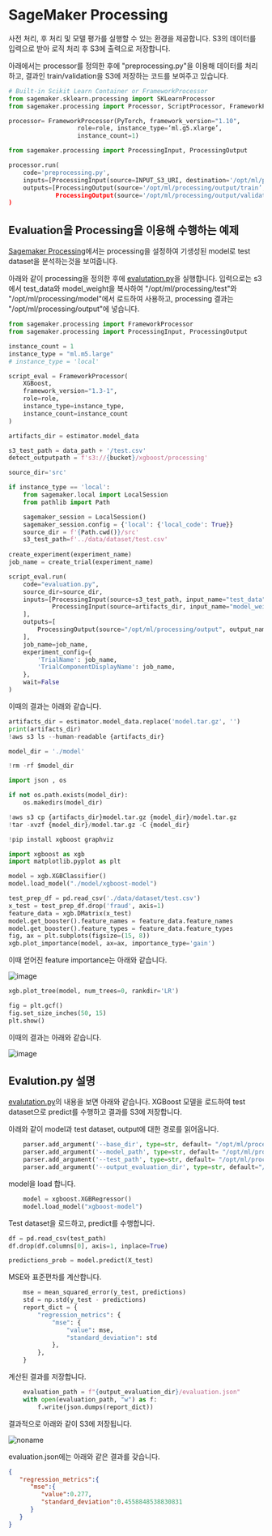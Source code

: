 # SageMaker Processing

사전 처리, 후 처리 및 모델 평가를 실행할 수 있는 환경을 제공합니다. S3의 데이터를 입력으로 받아 로직 처리 후 S3에 출력으로 저장합니다.

아래에서는 processor를 정의한 후에 "preprocessing.py"을 이용해 데이터를 처리하고, 결과인 train/validation을 S3에 저장하는 코드를 보여주고 있습니다. 

```python
# Built-in Scikit Learn Container or FrameworkProcessor
from sagemaker.sklearn.processing import SKLearnProcessor
from sagemaker.processing import Processor, ScriptProcessor, FrameworkProcessor

processor= FrameworkProcessor(PyTorch, framework_version="1.10", 
				   role=role, instance_type=‘ml.g5.xlarge’, 
				   instance_count=1)

from sagemaker.processing import ProcessingInput, ProcessingOutput

processor.run(
    code='preprocessing.py',
    inputs=[ProcessingInput(source=INPUT_S3_URI, destination='/opt/ml/processing/input')],
    outputs=[ProcessingOutput(source='/opt/ml/processing/output/train’, destination=OUTPUT_S3_URI_1),
             ProcessingOutput(source='/opt/ml/processing/output/validation’, destination=OUTPUT_S3_URI_2)]
)
```

## Evaluation을 Processing을 이용해 수행하는 예제 

[Sagemaker Processing](https://github.com/kyopark2014/aws-sagemaker/blob/main/training-basic/training-processing.ipynb)에서는 processing을 설정하여 기생성된 model로 test dataset을 분석하는것을 보여줍니다. 

아래와 같이 processing을 정의한 후에 [evalutation.py](https://github.com/kyopark2014/aws-sagemaker/blob/main/training-basic/src/evaluation.py)을 실행합니다. 입력으로는 s3에서 test_data와 model_weight을 복사하여 "/opt/ml/processing/test"와 "/opt/ml/processing/model"에서 로드하여 사용하고, processing 결과는 "/opt/ml/processing/output"에 넣습니다. 
	    
```python
from sagemaker.processing import FrameworkProcessor
from sagemaker.processing import ProcessingInput, ProcessingOutput

instance_count = 1
instance_type = "ml.m5.large"
# instance_type = 'local'

script_eval = FrameworkProcessor(
    XGBoost,
    framework_version="1.3-1",
    role=role,
    instance_type=instance_type,
    instance_count=instance_count
)

artifacts_dir = estimator.model_data

s3_test_path = data_path + '/test.csv'
detect_outputpath = f's3://{bucket}/xgboost/processing'

source_dir='src'

if instance_type == 'local':
    from sagemaker.local import LocalSession
    from pathlib import Path

    sagemaker_session = LocalSession()
    sagemaker_session.config = {'local': {'local_code': True}}
    source_dir = f'{Path.cwd()}/src'
    s3_test_path=f'../data/dataset/test.csv'
    
create_experiment(experiment_name)
job_name = create_trial(experiment_name)

script_eval.run(
    code="evaluation.py",
    source_dir=source_dir,
    inputs=[ProcessingInput(source=s3_test_path, input_name="test_data", destination="/opt/ml/processing/test"),
            ProcessingInput(source=artifacts_dir, input_name="model_weight", destination="/opt/ml/processing/model")
    ],
    outputs=[
        ProcessingOutput(source="/opt/ml/processing/output", output_name='evaluation', destination=detect_outputpath + "/" + job_name),
    ],
    job_name=job_name,
    experiment_config={
        'TrialName': job_name,
        'TrialComponentDisplayName': job_name,
    },
    wait=False
)
```

이때의 결과는 아래와 같습니다. 

```python
artifacts_dir = estimator.model_data.replace('model.tar.gz', '')
print(artifacts_dir)
!aws s3 ls --human-readable {artifacts_dir}

model_dir = './model'

!rm -rf $model_dir

import json , os

if not os.path.exists(model_dir):
    os.makedirs(model_dir)

!aws s3 cp {artifacts_dir}model.tar.gz {model_dir}/model.tar.gz
!tar -xvzf {model_dir}/model.tar.gz -C {model_dir}

!pip install xgboost graphviz

import xgboost as xgb
import matplotlib.pyplot as plt

model = xgb.XGBClassifier()
model.load_model("./model/xgboost-model")

test_prep_df = pd.read_csv('./data/dataset/test.csv')
x_test = test_prep_df.drop('fraud', axis=1)
feature_data = xgb.DMatrix(x_test)
model.get_booster().feature_names = feature_data.feature_names
model.get_booster().feature_types = feature_data.feature_types
fig, ax = plt.subplots(figsize=(15, 8))
xgb.plot_importance(model, ax=ax, importance_type='gain')
```

이때 얻어진 feature importance는 아래와 같습니다.

![image](https://user-images.githubusercontent.com/52392004/190893110-1f3ce6f9-2f24-46b4-ae27-4b9a9d5dacd3.png)


```python
xgb.plot_tree(model, num_trees=0, rankdir='LR')

fig = plt.gcf()
fig.set_size_inches(50, 15)
plt.show()
````

이때의 결과는 아래와 같습니다. 

![image](https://user-images.githubusercontent.com/52392004/190893129-6ca3d28e-74cb-4fbf-9203-23bc4a544924.png)

## Evalution.py 설명 

[evalutation.py](https://github.com/kyopark2014/aws-sagemaker/blob/main/training-basic/src/evaluation.py)의 내용을 보면 아래와 같습니다. XGBoost 모델을 로드하여 test dataset으로 predict를 수행하고 결과를 S3에 저장합니다. 

아래와 같이 model과 test dataset, output에 대한 경로를 읽어옵니다.

```python
    parser.add_argument('--base_dir', type=str, default= "/opt/ml/processing")    
    parser.add_argument('--model_path', type=str, default= "/opt/ml/processing/model/model.tar.gz")
    parser.add_argument('--test_path', type=str, default= "/opt/ml/processing/test/test.csv")
    parser.add_argument('--output_evaluation_dir', type=str, default="/opt/ml/processing/output")
```    

model을 load 합니다. 

```python
    model = xgboost.XGBRegressor()
    model.load_model("xgboost-model")
````

Test dataset을 로드하고, predict를 수행합니다. 

```python
df = pd.read_csv(test_path)
df.drop(df.columns[0], axis=1, inplace=True)

predictions_prob = model.predict(X_test)
```


MSE와 표준편차를 계산합니다. 

```python
    mse = mean_squared_error(y_test, predictions)
    std = np.std(y_test - predictions)
    report_dict = {
        "regression_metrics": {
            "mse": {
                "value": mse,
                "standard_deviation": std
            },
        },
    }
```    

계산된 결과를 저장합니다. 

```python
    evaluation_path = f"{output_evaluation_dir}/evaluation.json"
    with open(evaluation_path, "w") as f:
        f.write(json.dumps(report_dict))	
```

결과적으로 아래와 같이 S3에 저장됩니다. 

![noname](https://user-images.githubusercontent.com/52392004/190893891-3be9aff3-e8cb-4461-9394-751c3e8b953c.png)

evaluation.json에는 아래와 같은 결과를 갖습니다. 

```json
{
   "regression_metrics":{
      "mse":{
         "value":0.277,
         "standard_deviation":0.4558848538830831
      }
   }
}
```	
